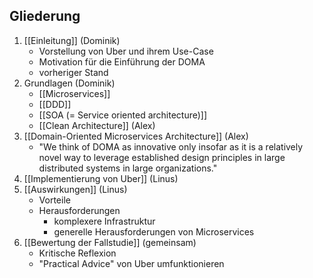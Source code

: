 ## Gliederung
1. [[Einleitung]] (Dominik)
	- Vorstellung von Uber und ihrem Use-Case
	- Motivation für die Einführung der DOMA
	- vorheriger Stand
2. Grundlagen (Dominik)
	- [[Microservices]]
	- [[DDD]]
	- [[SOA (= Service oriented architecture)]]
	- [[Clean Architecture]] (Alex)
3. [[Domain-Oriented Microservices Architecture]] (Alex)
	- "We think of DOMA as innovative only insofar as it is a relatively novel way to leverage established design principles in large distributed systems in large organizations."
4. [[Implementierung von Uber]] (Linus)
5. [[Auswirkungen]] (Linus)
	- Vorteile
	- Herausforderungen
		- komplexere Infrastruktur
		- generelle Herausforderungen von Microservices
6. [[Bewertung der Fallstudie]] (gemeinsam)
	- Kritische Reflexion
	- "Practical Advice" von Uber umfunktionieren

